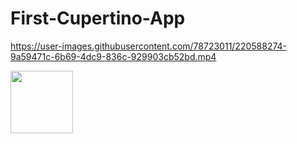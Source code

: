 # First-Cupertino-App
https://user-images.githubusercontent.com/78723011/220588274-9a59471c-6b69-4dc9-836c-929903cb52bd.mp4

<img src="![simulator_screenshot_3C0DAA69-C1D3-463A-A4AC-AB6BAB35D00E](https://userimages.githubusercontent.com/78723011/220588059-80b5e5ca-976d-4006-8817-bc4a213f441a.png)" style="width:100px; width=100px"/>
